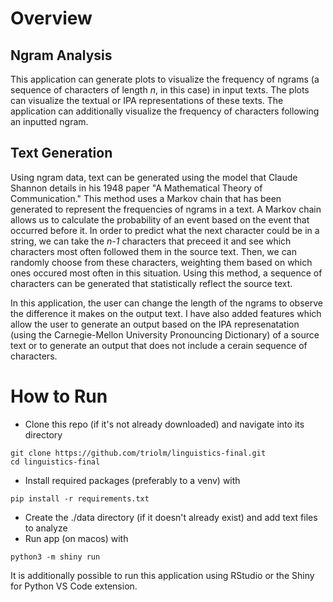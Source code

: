 # Overview 
## Ngram Analysis
This application can generate plots to visualize the frequency of ngrams (a sequence of characters of length _n_, in this case) in input texts. The plots can visualize the textual or IPA representations of these texts.
The application can additionally visualize the frequency of characters following an inputted ngram.
## Text Generation
Using ngram data, text can be generated using the model that Claude Shannon details in his 1948 paper "A Mathematical Theory of Communication." This method uses a Markov chain that has been generated to represent the frequencies of ngrams in a text. 
A Markov chain allows us to calculate the probability of an event based on the event that occurred before it. In order to predict what the next character could be in a string, we can take the _n-1_ characters that preceed it and see which characters most often followed them in the source text. Then, we can randomly choose from these characters, weighting them based on which ones occured most often in this situation. Using this method, a sequence of characters can be generated that statistically reflect the source text.


In this application, the user can change the length of the ngrams to observe the difference it makes on the output text. I have also added features which allow the user to generate an output based on the IPA represenatation (using the Carnegie-Mellon University Pronouncing Dictionary) of a source text or to generate an output that does not include a cerain sequence of characters.


# How to Run
- Clone this repo (if it's not already downloaded) and navigate into its directory
```
git clone https://github.com/triolm/linguistics-final.git
cd linguistics-final
```
- Install required packages (preferably to a venv) with 
```
pip install -r requirements.txt
```
- Create the ./data directory (if it doesn't already exist) and add text files to analyze
- Run app (on macos) with 
```
python3 -m shiny run
```
It is additionally possible to run this application using RStudio or the Shiny for Python VS Code extension.
